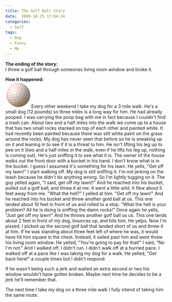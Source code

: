 ```yaml
---
title: The Golf Ball Story
date:  2009-10-25 17:04:24
categories:
  - Self
tags:
  - Dog
  - Funny
  - Me
---
```


**The ending of the story:**  
I threw a golf ball through someones living room window and broke it.

**How it happened:**  
<img class="alignleft size-full wp-image-414" style="margin: 3px;" title="Golf Ball" src="/assets/images/posts/2009/10/golf_ball.png" alt="Golf Ball" width="75" height="75" />Every other weekend I take my dog for a 3 mile walk. He's a small dog (12 pounds) so three miles is a long way for him. He had already pooped. I was carrying the poop bag with me in fact because I couldn't find a trash can. About two and a half miles into the walk we come up to a house that has two small rocks stacked on top of each other and painted white. It had recently been painted because there was still white paint on the grass around the rocks. My dog has never seen that before so he is sneaking up on it and leaning in to see if it is a threat to him. He isn't lifting his leg up to pee on it (two and a half miles in the walk, even if he lifts his leg up, nothing is coming out). He's just sniffing it to see what it is. The owner of the house walks out the front door with a bucket in his hand. I don't know what is in the bucket. I guess I assumed it's something for his lawn. He yells, "Get off my lawn!" I start walking off. My dog is still sniffing it. I'm not jerking on the leash because he didn't do anything wrong. So I'm lightly tugging on it. The guy yelled again, "I said, get off my lawn!!" And he reached into his bucket, pulled out a golf ball, and threw it at me. It went a little wild. It flew about 5 feet away from me. "What the hell?" I yelled at him. "Get off my lawn!" And he reached into his bucket and threw another gold ball at us. This one landed about 10 feet in front of us and rolled to a stop. "What the hell is your problem? All he is doing is sniffing the damn rocks!" Once again he yells, "Just get off my lawn!" And he throws another golf ball us us. This one lands about 2 feet in front of my dog, bounces up, and hits him. He yelps. Now I'm pissed. I picked up the second golf ball that landed short of us and threw it at him. If he was standing about three feet left of where he was, it would have hit him square in the chest. Instead, it sailed past him and went threw his living room window. He yelled, "You're going to pay for that!" I said, "No I'm not." And I walked off. I didn't run. I didn't walk off at a hurried pace. I walked off at a pace like I was taking my dog for a walk. He yelled, "Get back here!" a couple times but I didn't respond.

If he wasn't being such a jerk and waited an extra second or two his window wouldn't have gotten broken. Maybe next time he decides to be a jerk he'll remember that.

The next time I take my dog on a three mile walk I fully intend of taking him the same route.
